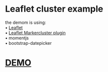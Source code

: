 # Leaflet cluster example
the demom is using: <br/>
&bull;&#32;	[Leaflet](https://github.com/Leaflet/Leaflet)<br/>
&bull;&#32;	[Leaflet Markercluster plugin](https://github.com/Leaflet/Leaflet.markercluster)<br/>
&bull;&#32;	momentjs <br/>
&bull;&#32;	bootstrap-datepicker <br/>


# [DEMO](http://kenkaohy.github.io/leaflet.markerckuster_demo/)
